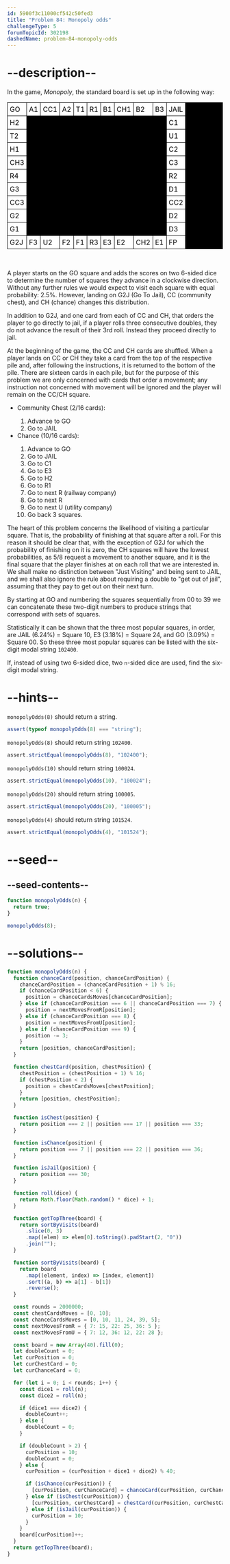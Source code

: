 ```yaml
---
id: 5900f3c11000cf542c50fed3
title: "Problem 84: Monopoly odds"
challengeType: 5
forumTopicId: 302198
dashedName: problem-84-monopoly-odds
---
```


# --description--

In the game, _Monopoly_, the standard board is set up in the following way:

<div style="text-align: center;">
  <table cellspacing="1" cellpadding="5" border="0" style="background-color: black; color: black;" align="center">
    <tbody>
      <tr>
        <td style="background-color: #ffffff; color: black; padding: 5px; border: 1px solid black;">GO</td>
        <td style="background-color: #ffffff; color: black; padding: 5px; border: 1px solid black;">A1</td>
        <td style="background-color: #ffffff; color: black; padding: 5px; border: 1px solid black;">CC1</td>
        <td style="background-color: #ffffff; color: black; padding: 5px; border: 1px solid black;">A2</td>
        <td style="background-color: #ffffff; color: black; padding: 5px; border: 1px solid black;">T1</td>
        <td style="background-color: #ffffff; color: black; padding: 5px; border: 1px solid black;">R1</td>
        <td style="background-color: #ffffff; color: black; padding: 5px; border: 1px solid black;">B1</td>
        <td style="background-color: #ffffff; color: black; padding: 5px; border: 1px solid black;">CH1</td>
        <td style="background-color: #ffffff; color: black; padding: 5px; border: 1px solid black;">B2</td>
        <td style="background-color: #ffffff; color: black; padding: 5px; border: 1px solid black;">B3</td>
        <td style="background-color: #ffffff; color: black; padding: 5px; border: 1px solid black;">JAIL</td>
      </tr>
      <tr>
        <td style="background-color: #ffffff; color: black; padding: 5px; border: 1px solid black;">H2</td>
        <td colspan="9">&nbsp;</td>
        <td style="background-color: #ffffff; color: black; padding: 5px; border: 1px solid black;">C1</td>
      </tr>
      <tr>
        <td style="background-color: #ffffff; color: black; padding: 5px; border: 1px solid black;">T2</td>
        <td colspan="9">&nbsp;</td>
        <td style="background-color: #ffffff; color: black; padding: 5px; border: 1px solid black;">U1</td>
      </tr>
      <tr>
        <td style="background-color: #ffffff; color: black; padding: 5px; border: 1px solid black;">H1</td>
        <td colspan="9">&nbsp;</td>
        <td style="background-color: #ffffff; color: black; padding: 5px; border: 1px solid black;">C2</td>
      </tr>
      <tr>
        <td style="background-color: #ffffff; color: black; padding: 5px; border: 1px solid black;">CH3</td>
        <td colspan="9">&nbsp;</td>
        <td style="background-color: #ffffff; color: black; padding: 5px; border: 1px solid black;">C3</td>
      </tr>
      <tr>
        <td style="background-color: #ffffff; color: black; padding: 5px; border: 1px solid black;">R4</td>
        <td colspan="9">&nbsp;</td>
        <td style="background-color: #ffffff; color: black; padding: 5px; border: 1px solid black;">R2</td>
      </tr>
      <tr>
        <td style="background-color: #ffffff; color: black; padding: 5px; border: 1px solid black;">G3</td>
        <td colspan="9">&nbsp;</td>
        <td style="background-color: #ffffff; color: black; padding: 5px; border: 1px solid black;">D1</td>
      </tr>
      <tr>
        <td style="background-color: #ffffff; color: black; padding: 5px; border: 1px solid black;">CC3</td>
        <td colspan="9">&nbsp;</td>
        <td style="background-color: #ffffff; color: black; padding: 5px; border: 1px solid black;">CC2</td>
      </tr>
      <tr>
        <td style="background-color: #ffffff; color: black; padding: 5px; border: 1px solid black;">G2</td>
        <td colspan="9">&nbsp;</td>
        <td style="background-color: #ffffff; color: black; padding: 5px; border: 1px solid black;">D2</td>
      </tr>
      <tr>
        <td style="background-color: #ffffff; color: black; padding: 5px; border: 1px solid black;">G1</td>
        <td colspan="9">&nbsp;</td>
        <td style="background-color: #ffffff; color: black; padding: 5px; border: 1px solid black;">D3</td>
      </tr>
      <tr>
        <td style="background-color: #ffffff; color: black; padding: 5px; border: 1px solid black;">G2J</td>
        <td style="background-color: #ffffff; color: black; padding: 5px; border: 1px solid black;">F3</td>
        <td style="background-color: #ffffff; color: black; padding: 5px; border: 1px solid black;">U2</td>
        <td style="background-color: #ffffff; color: black; padding: 5px; border: 1px solid black;">F2</td>
        <td style="background-color: #ffffff; color: black; padding: 5px; border: 1px solid black;">F1</td>
        <td style="background-color: #ffffff; color: black; padding: 5px; border: 1px solid black;">R3</td>
        <td style="background-color: #ffffff; color: black; padding: 5px; border: 1px solid black;">E3</td>
        <td style="background-color: #ffffff; color: black; padding: 5px; border: 1px solid black;">E2</td>
        <td style="background-color: #ffffff; color: black; padding: 5px; border: 1px solid black;">CH2</td>
        <td style="background-color: #ffffff; color: black; padding: 5px; border: 1px solid black;">E1</td>
        <td style="background-color: #ffffff; color: black; padding: 5px; border: 1px solid black;">FP</td>
      </tr>
    </tbody>
  </table>
</div><br>

A player starts on the GO square and adds the scores on two 6-sided dice to determine the number of squares they advance in a clockwise direction. Without any further rules we would expect to visit each square with equal probability: 2.5%. However, landing on G2J (Go To Jail), CC (community chest), and CH (chance) changes this distribution.

In addition to G2J, and one card from each of CC and CH, that orders the player to go directly to jail, if a player rolls three consecutive doubles, they do not advance the result of their 3rd roll. Instead they proceed directly to jail.

At the beginning of the game, the CC and CH cards are shuffled. When a player lands on CC or CH they take a card from the top of the respective pile and, after following the instructions, it is returned to the bottom of the pile. There are sixteen cards in each pile, but for the purpose of this problem we are only concerned with cards that order a movement; any instruction not concerned with movement will be ignored and the player will remain on the CC/CH square.

<ul>
  <li>Community Chest (2/16 cards):</li>
  <ol>
    <li>Advance to GO</li>
    <li>Go to JAIL</li>
  </ol>

  <li>Chance (10/16 cards):</li>
  <ol>
    <li>Advance to GO</li>
    <li>Go to JAIL</li>
    <li>Go to C1</li>
    <li>Go to E3</li>
    <li>Go to H2</li>
    <li>Go to R1</li>
    <li>Go to next R (railway company)</li>
    <li>Go to next R</li>
    <li>Go to next U (utility company)</li>
    <li>Go back 3 squares.</li>
  </ol>
</ul>

The heart of this problem concerns the likelihood of visiting a particular square. That is, the probability of finishing at that square after a roll. For this reason it should be clear that, with the exception of G2J for which the probability of finishing on it is zero, the CH squares will have the lowest probabilities, as 5/8 request a movement to another square, and it is the final square that the player finishes at on each roll that we are interested in. We shall make no distinction between "Just Visiting" and being sent to JAIL, and we shall also ignore the rule about requiring a double to "get out of jail", assuming that they pay to get out on their next turn.

By starting at GO and numbering the squares sequentially from 00 to 39 we can concatenate these two-digit numbers to produce strings that correspond with sets of squares.

Statistically it can be shown that the three most popular squares, in order, are JAIL (6.24%) = Square 10, E3 (3.18%) = Square 24, and GO (3.09%) = Square 00. So these three most popular squares can be listed with the six-digit modal string `102400`.

If, instead of using two 6-sided dice, two `n`-sided dice are used, find the six-digit modal string.

# --hints--

`monopolyOdds(8)` should return a string.

```js
assert(typeof monopolyOdds(8) === "string");
```

`monopolyOdds(8)` should return string `102400`.

```js
assert.strictEqual(monopolyOdds(8), "102400");
```

`monopolyOdds(10)` should return string `100024`.

```js
assert.strictEqual(monopolyOdds(10), "100024");
```

`monopolyOdds(20)` should return string `100005`.

```js
assert.strictEqual(monopolyOdds(20), "100005");
```

`monopolyOdds(4)` should return string `101524`.

```js
assert.strictEqual(monopolyOdds(4), "101524");
```

# --seed--

## --seed-contents--

```js
function monopolyOdds(n) {
  return true;
}

monopolyOdds(8);
```

# --solutions--

```js
function monopolyOdds(n) {
  function chanceCard(position, chanceCardPosition) {
    chanceCardPosition = (chanceCardPosition + 1) % 16;
    if (chanceCardPosition < 6) {
      position = chanceCardsMoves[chanceCardPosition];
    } else if (chanceCardPosition === 6 || chanceCardPosition === 7) {
      position = nextMovesFromR[position];
    } else if (chanceCardPosition === 8) {
      position = nextMovesFromU[position];
    } else if (chanceCardPosition === 9) {
      position -= 3;
    }
    return [position, chanceCardPosition];
  }

  function chestCard(position, chestPosition) {
    chestPosition = (chestPosition + 1) % 16;
    if (chestPosition < 2) {
      position = chestCardsMoves[chestPosition];
    }
    return [position, chestPosition];
  }

  function isChest(position) {
    return position === 2 || position === 17 || position === 33;
  }

  function isChance(position) {
    return position === 7 || position === 22 || position === 36;
  }

  function isJail(position) {
    return position === 30;
  }

  function roll(dice) {
    return Math.floor(Math.random() * dice) + 1;
  }

  function getTopThree(board) {
    return sortByVisits(board)
      .slice(0, 3)
      .map((elem) => elem[0].toString().padStart(2, "0"))
      .join("");
  }

  function sortByVisits(board) {
    return board
      .map((element, index) => [index, element])
      .sort((a, b) => a[1] - b[1])
      .reverse();
  }

  const rounds = 2000000;
  const chestCardsMoves = [0, 10];
  const chanceCardsMoves = [0, 10, 11, 24, 39, 5];
  const nextMovesFromR = { 7: 15, 22: 25, 36: 5 };
  const nextMovesFromU = { 7: 12, 36: 12, 22: 28 };

  const board = new Array(40).fill(0);
  let doubleCount = 0;
  let curPosition = 0;
  let curChestCard = 0;
  let curChanceCard = 0;

  for (let i = 0; i < rounds; i++) {
    const dice1 = roll(n);
    const dice2 = roll(n);

    if (dice1 === dice2) {
      doubleCount++;
    } else {
      doubleCount = 0;
    }

    if (doubleCount > 2) {
      curPosition = 10;
      doubleCount = 0;
    } else {
      curPosition = (curPosition + dice1 + dice2) % 40;

      if (isChance(curPosition)) {
        [curPosition, curChanceCard] = chanceCard(curPosition, curChanceCard);
      } else if (isChest(curPosition)) {
        [curPosition, curChestCard] = chestCard(curPosition, curChestCard);
      } else if (isJail(curPosition)) {
        curPosition = 10;
      }
    }
    board[curPosition]++;
  }
  return getTopThree(board);
}
```
